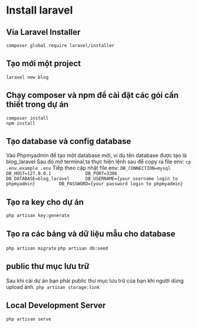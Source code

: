 # Install laravel
## Via Laravel Installer
`composer global require laravel/installer`
## Tạo mới một project
`laravel new blog`
## Chạy composer và npm để cài đặt các gói cần thiết trong dự án
    composer install
    npm install
## Tạo database và config database
Vào Phpmyadmin để tạo một database mới, ví dụ tên database được tạo là blog_laravel
Sau đó mở terminal,ta thực hiện lệnh sau để copy ra file env:
`cp .env.example .env`
Tiếp theo cập nhật file env:
`DB_CONNECTION=mysql          
DB_HOST=127.0.0.1            
DB_PORT=3306                 
DB_DATABASE=blog_laravel     
DB_USERNAME={your username login to phpmyadmin}        
DB_PASSWORD={your password login to phpmyadmin} `
## Tạo ra key cho dự án
`php artisan key:generate`
## Tạo ra các bảng và dữ liệu mẫu cho database
`php artisan migrate`
`php artisan db:seed`
## public thư mục lưu trữ 
Sau khi cài dự án bạn phải public thư mục lưu trữ của bạn khi người dùng upload ảnh.
`php artisan storage:link`
## Local Development Server
`php artisan serve`
